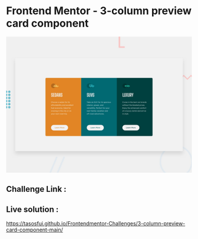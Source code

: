# Frontend Mentor - 3-column preview card component

![Design preview for the Stats preview card component coding challenge](./design/desktop-preview.jpg)

## Challenge Link :

## Live solution :
https://tasosfui.github.io/Frontendmentor-Challenges/3-column-preview-card-component-main/

